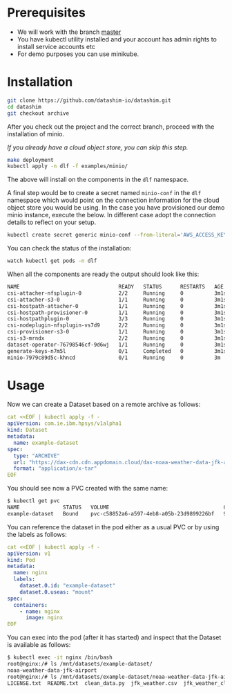 # Prerequisites

* We will work with the branch [master](https://github.com/datashim-io/datashim/tree/master)
* You have kubectl utility installed and your account has admin rights to install service accounts etc
* For demo purposes you can use minikube.

# Installation
``` bash
git clone https://github.com/datashim-io/datashim.git
cd datashim
git checkout archive
```
After you check out the project and the correct branch, proceed with the installation of minio.

_If you already have a cloud object store, you can skip this step._
``` bash
make deployment
kubectl apply -n dlf -f examples/minio/
```
The above will install on the components in the `dlf` namespace.

A final step would be to create a secret named `minio-conf` in the `dlf` namespace which would point on the connection information for the cloud object store you would be using. In the case you have provisioned our demo minio instance, execute the below. In different case adopt the connection details to reflect on your setup.
``` bash
kubectl create secret generic minio-conf --from-literal='AWS_ACCESS_KEY_ID=minio' --from-literal='AWS_SECRET_ACCESS_KEY=minio123' --from-literal='ENDPOINT=http://minio-service:9000' -n dlf
```

You can check the status of the installation:
``` bash
watch kubectl get pods -n dlf
```
When all the components are ready the output should look like this:
``` bash
NAME                                READY   STATUS      RESTARTS   AGE
csi-attacher-nfsplugin-0            2/2     Running     0          3m1s
csi-attacher-s3-0                   1/1     Running     0          3m1s
csi-hostpath-attacher-0             1/1     Running     0          3m1s
csi-hostpath-provisioner-0          1/1     Running     0          3m1s
csi-hostpathplugin-0                3/3     Running     0          3m1s
csi-nodeplugin-nfsplugin-vs7d9      2/2     Running     0          3m1s
csi-provisioner-s3-0                1/1     Running     0          3m1s
csi-s3-mrndx                        2/2     Running     0          3m1s
dataset-operator-76798546cf-9d6wj   1/1     Running     0          3m1s
generate-keys-n7m5l                 0/1     Completed   0          3m1s
minio-7979c89d5c-khncd              0/1     Running     0          3m
```

# Usage

Now we can create a Dataset based on a remote archive as follows:
```yaml
cat <<EOF | kubectl apply -f -
apiVersion: com.ie.ibm.hpsys/v1alpha1
kind: Dataset
metadata:
  name: example-dataset
spec:
  type: "ARCHIVE"
  url: "https://dax-cdn.cdn.appdomain.cloud/dax-noaa-weather-data-jfk-airport/1.1.4/noaa-weather-data-jfk-airport.tar.gz"
  format: "application/x-tar"
EOF
```
You should see now a PVC created with the same name:
```bash
$ kubectl get pvc
NAME              STATUS   VOLUME                                     CAPACITY   ACCESS MODES   STORAGECLASS   AGE
example-dataset   Bound    pvc-c58852a6-a597-4eb8-a05b-23d9899226bf   9314Gi     RWX            csi-s3         15s
```
You can reference the dataset in the pod either as a usual PVC or by using the labels as follows:
```yaml
cat <<EOF | kubectl apply -f -
apiVersion: v1
kind: Pod
metadata:
  name: nginx
  labels:
    dataset.0.id: "example-dataset"
    dataset.0.useas: "mount"
spec:
  containers:
    - name: nginx
      image: nginx
EOF
```
You can exec into the pod (after it has started) and inspect that the Dataset is available as follows:
```bash
$ kubectl exec -it nginx /bin/bash
root@nginx:/# ls /mnt/datasets/example-dataset/
noaa-weather-data-jfk-airport
root@nginx:/# ls /mnt/datasets/example-dataset/noaa-weather-data-jfk-airport/
LICENSE.txt  README.txt  clean_data.py  jfk_weather.csv  jfk_weather_cleaned.csv
```
